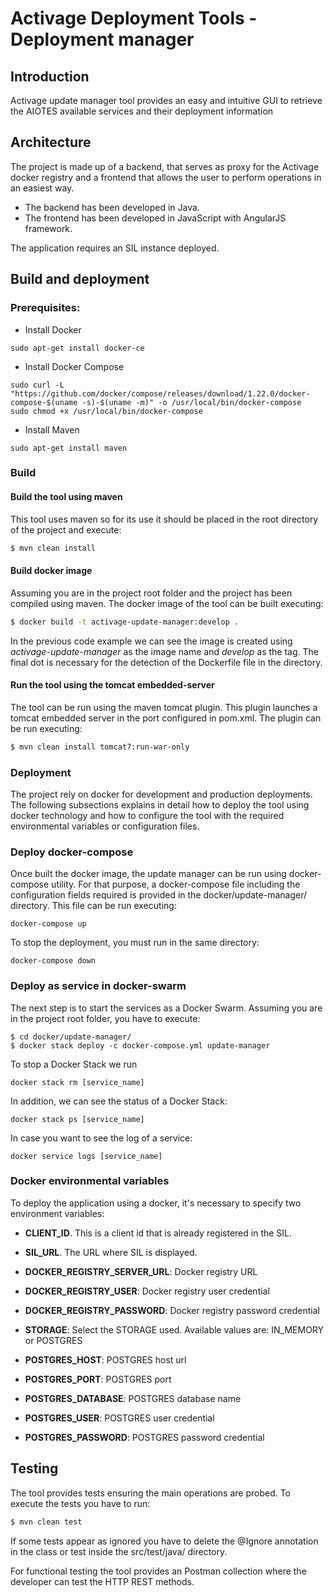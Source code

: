 # Activage Deployment Tools - Deployment manager

## Introduction
Activage update manager tool provides an easy and intuitive GUI to retrieve the AIOTES available services and their 
deployment information  

## Architecture
The project is made up of a backend, that serves as proxy for the Activage docker registry 
and a frontend that allows the user to perform operations in an easiest way.
- The backend has been developed in Java.
- The frontend has been developed in JavaScript with AngularJS framework.

The application requires an SIL instance deployed.

## Build and deployment

### Prerequisites:
- Install Docker

````
sudo apt-get install docker-ce
````
- Install Docker Compose

````
sudo curl -L "https://github.com/docker/compose/releases/download/1.22.0/docker-compose-$(uname -s)-$(uname -m)" -o /usr/local/bin/docker-compose
sudo chmod +x /usr/local/bin/docker-compose
````
- Install Maven

````
sudo apt-get install maven
````

### Build

#### Build the tool using maven
This tool uses maven so for its use it should be placed in the root directory of the project and execute:
```bash
$ mvn clean install
```

#### Build docker image
Assuming you are in the project root folder and the project has been compiled using maven. The docker image of the tool can be built executing:
```bash
$ docker build -t activage-update-manager:develop .
```
In the previous code example we can see the image is created using *activage-update-manager* as the image name and *develop*
as the tag. The final dot is necessary for the detection of the Dockerfile file in the directory.

#### Run the tool using the tomcat embedded-server
The tool can be run using the maven tomcat plugin. This plugin launches a tomcat embedded server in the port configured in pom.xml.
The plugin can be run executing:
```bash
$ mvn clean install tomcat7:run-war-only
```

### Deployment
The project rely on docker for development and production deployments. The following subsections explains in detail how to 
deploy the tool using docker technology and how to configure the tool with the required environmental variables or configuration files.

### Deploy docker-compose
Once built the docker image, the update manager can be run using docker-compose utility. For that purpose, a docker-compose file
including the configuration fields required is provided in the docker/update-manager/ directory. This file can be run executing:
````
docker-compose up
```` 
To stop the deployment, you must run in the same directory:
````
docker-compose down
````
### Deploy as service in docker-swarm
The next step is to start the services as a Docker Swarm. Assuming you are in the project root folder, you have to execute:
````
$ cd docker/update-manager/
$ docker stack deploy -c docker-compose.yml update-manager
````
To stop a Docker Stack we run
````
docker stack rm [service_name]
````

In addition, we can see the status of a Docker Stack:
````
docker stack ps [service_name]
````

In case you want to see the log of a service:
````
docker service logs [service_name]
````

### Docker environmental variables
To deploy the application using a docker, it's necessary to specify two environment variables:

- **CLIENT_ID**. This is a client id that is already registered in the SIL.
- **SIL_URL**. The URL where SIL is displayed. 

- **DOCKER_REGISTRY_SERVER_URL**: Docker registry URL
- **DOCKER_REGISTRY_USER**: Docker registry user credential
- **DOCKER_REGISTRY_PASSWORD**: Docker registry password credential
- **STORAGE**: Select the STORAGE used. Available values are: IN_MEMORY or POSTGRES
- **POSTGRES_HOST**: POSTGRES host url
- **POSTGRES_PORT**: POSTGRES port
- **POSTGRES_DATABASE**: POSTGRES database name
- **POSTGRES_USER**: POSTGRES user credential 
- **POSTGRES_PASSWORD**: POSTGRES password credential

## Testing 
The tool provides tests ensuring the main operations are probed. To execute the tests you have to run:
```bash
$ mvn clean test
```
If some tests appear as ignored you have to delete the @Ignore annotation in the class or test inside the src/test/java/ directory.

For functional testing the tool provides an Postman collection where the developer can test the HTTP REST methods. 
